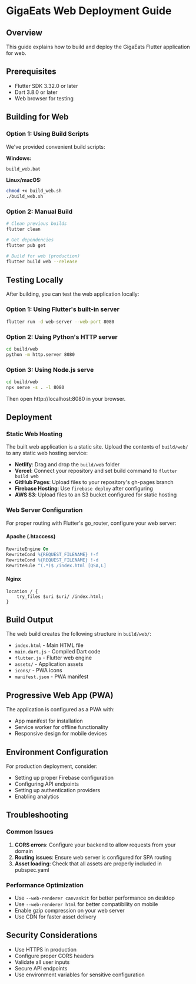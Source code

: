 # GigaEats Web Deployment Guide

## Overview
This guide explains how to build and deploy the GigaEats Flutter application for web.

## Prerequisites
- Flutter SDK 3.32.0 or later
- Dart 3.8.0 or later
- Web browser for testing

## Building for Web

### Option 1: Using Build Scripts
We've provided convenient build scripts:

**Windows:**
```bash
build_web.bat
```

**Linux/macOS:**
```bash
chmod +x build_web.sh
./build_web.sh
```

### Option 2: Manual Build
```bash
# Clean previous builds
flutter clean

# Get dependencies
flutter pub get

# Build for web (production)
flutter build web --release
```

## Testing Locally

After building, you can test the web application locally:

### Option 1: Using Flutter's built-in server
```bash
flutter run -d web-server --web-port 8080
```

### Option 2: Using Python's HTTP server
```bash
cd build/web
python -m http.server 8080
```

### Option 3: Using Node.js serve
```bash
cd build/web
npx serve -s . -l 8080
```

Then open http://localhost:8080 in your browser.

## Deployment

### Static Web Hosting
The built web application is a static site. Upload the contents of `build/web/` to any static web hosting service:

- **Netlify**: Drag and drop the `build/web` folder
- **Vercel**: Connect your repository and set build command to `flutter build web`
- **GitHub Pages**: Upload files to your repository's gh-pages branch
- **Firebase Hosting**: Use `firebase deploy` after configuring
- **AWS S3**: Upload files to an S3 bucket configured for static hosting

### Web Server Configuration
For proper routing with Flutter's go_router, configure your web server:

#### Apache (.htaccess)
```apache
RewriteEngine On
RewriteCond %{REQUEST_FILENAME} !-f
RewriteCond %{REQUEST_FILENAME} !-d
RewriteRule ^(.*)$ /index.html [QSA,L]
```

#### Nginx
```nginx
location / {
    try_files $uri $uri/ /index.html;
}
```

## Build Output
The web build creates the following structure in `build/web/`:
- `index.html` - Main HTML file
- `main.dart.js` - Compiled Dart code
- `flutter.js` - Flutter web engine
- `assets/` - Application assets
- `icons/` - PWA icons
- `manifest.json` - PWA manifest

## Progressive Web App (PWA)
The application is configured as a PWA with:
- App manifest for installation
- Service worker for offline functionality
- Responsive design for mobile devices

## Environment Configuration
For production deployment, consider:
- Setting up proper Firebase configuration
- Configuring API endpoints
- Setting up authentication providers
- Enabling analytics

## Troubleshooting

### Common Issues
1. **CORS errors**: Configure your backend to allow requests from your domain
2. **Routing issues**: Ensure web server is configured for SPA routing
3. **Asset loading**: Check that all assets are properly included in pubspec.yaml

### Performance Optimization
- Use `--web-renderer canvaskit` for better performance on desktop
- Use `--web-renderer html` for better compatibility on mobile
- Enable gzip compression on your web server
- Use CDN for faster asset delivery

## Security Considerations
- Use HTTPS in production
- Configure proper CORS headers
- Validate all user inputs
- Secure API endpoints
- Use environment variables for sensitive configuration
